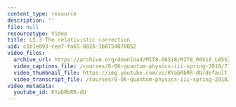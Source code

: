 ```yaml
---
content_type: resource
description: ''
file: null
resourcetype: Video
title: L5.3 The relativistic correction
uid: c1b1e893-cea7-fa65-8826-1b8754078052
video_files:
  archive_url: https://archive.org/download/MIT8.06S18/MIT8_06S18_L05S3_300k.mp4
  video_captions_file: /courses/8-06-quantum-physics-iii-spring-2018/71e19b721e5e5ebaa269014cfa486032_KYabRbRR-dU.vtt
  video_thumbnail_file: https://img.youtube.com/vi/KYabRbRR-dU/default.jpg
  video_transcript_file: /courses/8-06-quantum-physics-iii-spring-2018/27804649d8a77da7ae025f841dad4bd0_KYabRbRR-dU.pdf
video_metadata:
  youtube_id: KYabRbRR-dU
---
```

